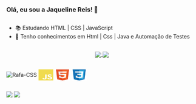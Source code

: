 ### Olá, eu sou a Jaqueline Reis! 👋
##
- 📚 Estudando HTML | CSS | JavaScript
- 🌱 Tenho conhecimentos em Html | Css | Java e Automação de Testes
##

<p align="center">
  <a href="https://github.com/jaquelinereiz/github-readme-stats">
    <img
      align="center"
      height="145"
      src="https://github-readme-stats.vercel.app/api?username=jaquelinereiz&show_icons=true&theme=dracula"
    />
  </a>
    <a href="https://github.com/jaquelinereiz/github-readme-stats">
    <img
      align="center"
      height="145"
      src="https://github-readme-stats.vercel.app/api/top-langs/?username=jaquelinereiz&layout=compact&theme=dracula"
    />
  </a>
</p>
  
  <div style="display: inline_block"><br>
  <img align="center" alt="Rafa-CSS" height="30" width="40" src="https://cdn.jsdelivr.net/gh/devicons/devicon/icons/java/java-original.svg">
  <img align="center" alt="Rafa-Js" height="30" width="40" src="https://raw.githubusercontent.com/devicons/devicon/master/icons/javascript/javascript-plain.svg">
  <img align="center" alt="Rafa-HTML" height="30" width="40" src="https://raw.githubusercontent.com/devicons/devicon/master/icons/html5/html5-original.svg">
  <img align="center" alt="Rafa-CSS" height="30" width="40" src="https://raw.githubusercontent.com/devicons/devicon/master/icons/css3/css3-original.svg">
  </div>

##
  
  <div>
 <a href="https://www.linkedin.com/in/jaqueline-reis-64198621b/" target="_blank"><img src="https://img.shields.io/badge/-LinkedIn-%230077B5?style=for-the-badge&logo=linkedin&logoColor=white" target="_blank"></a> 
 <a href = "mailto:jaquelinereizs@gmail.com"><img src="https://img.shields.io/badge/Gmail-D14836?style=for-the-badge&logo=gmail&logoColor=white" target="_blank"></a>
</div>

  
